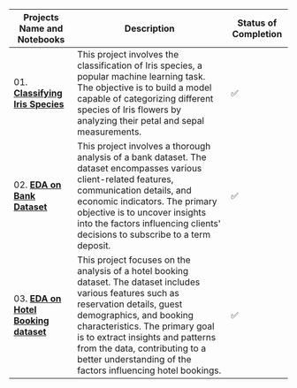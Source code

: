| Projects Name and Notebooks | Description | Status of Completion |
| ----- | -----| -----|
| 01. [**Classifying Iris Species**](https://github.com/ranzeet013/Machine_Learning_Projects/tree/main/Classifying%20Iris%20Species) | This project involves the classification of Iris species, a popular machine learning task. The objective is to build a model capable of categorizing different species of Iris flowers by analyzing their petal and sepal measurements. | :white_check_mark: |
| 02.  [**EDA on Bank Dataset**](https://github.com/ranzeet013/Machine_Learning_Projects/tree/main/EDA%20On%20Banking%20Dataset) | This project involves a thorough analysis of a bank dataset. The dataset encompasses various client-related features, communication details, and economic indicators. The primary objective is to uncover insights into the factors influencing clients' decisions to subscribe to a term deposit. | :white_check_mark: |
| 03.  [**EDA on Hotel Booking dataset**](https://github.com/ranzeet013/Machine_Learning_Projects/tree/main/EDA%20On%20Hotel%20Booking%20Dataset) | This project focuses on the analysis of a hotel booking dataset. The dataset includes various features such as reservation details, guest demographics, and booking characteristics. The primary goal is to extract insights and patterns from the data, contributing to a better understanding of the factors influencing hotel bookings. | :white_check_mark: |
